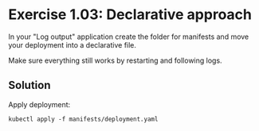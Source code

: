 # Exercise 1.03: Declarative approach

In your "Log output" application create the folder for manifests and move your deployment into a declarative file.

Make sure everything still works by restarting and following logs.

## Solution

Apply deployment:

`kubectl apply -f manifests/deployment.yaml`
